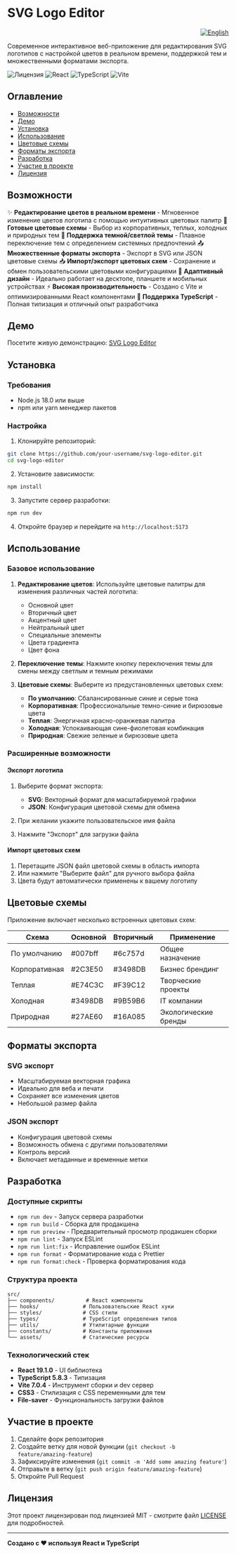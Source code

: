 # SVG Logo Editor

<p align="right">
  <a href="README.md"><img src="https://img.shields.io/badge/English-blue?style=for-the-badge&logo=github" alt="English"></a>
</p>

Современное интерактивное веб-приложение для редактирования SVG логотипов с настройкой цветов в реальном времени, поддержкой тем и множественными форматами экспорта.

![Лицензия](https://img.shields.io/badge/license-MIT-blue)
![React](https://img.shields.io/badge/React-19.1.0-blue)
![TypeScript](https://img.shields.io/badge/TypeScript-5.8.3-blue)
![Vite](https://img.shields.io/badge/Vite-7.0.4-purple)

## Оглавление

- [Возможности](#возможности)
- [Демо](#демо)
- [Установка](#установка)
- [Использование](#использование)
- [Цветовые схемы](#цветовые-схемы)
- [Форматы экспорта](#форматы-экспорта)
- [Разработка](#разработка)
- [Участие в проекте](#участие-в-проекте)
- [Лицензия](#лицензия)

## Возможности

✨ **Редактирование цветов в реальном времени** - Мгновенное изменение цветов логотипа с помощью интуитивных цветовых палитр
🎨 **Готовые цветовые схемы** - Выбор из корпоративных, теплых, холодных и природных тем
🌙 **Поддержка темной/светлой темы** - Плавное переключение тем с определением системных предпочтений
📤 **Множественные форматы экспорта** - Экспорт в SVG или JSON цветовые схемы
📥 **Импорт/экспорт цветовых схем** - Сохранение и обмен пользовательскими цветовыми конфигурациями
🎯 **Адаптивный дизайн** - Идеально работает на десктопе, планшете и мобильных устройствах
⚡ **Высокая производительность** - Создано с Vite и оптимизированными React компонентами
🔧 **Поддержка TypeScript** - Полная типизация и отличный опыт разработчика

## Демо

Посетите живую демонстрацию: [SVG Logo Editor](https://your-demo-url.com)

## Установка

### Требования

- Node.js 18.0 или выше
- npm или yarn менеджер пакетов

### Настройка

1. Клонируйте репозиторий:
```bash
git clone https://github.com/your-username/svg-logo-editor.git
cd svg-logo-editor
```

2. Установите зависимости:
```bash
npm install
```

3. Запустите сервер разработки:
```bash
npm run dev
```

4. Откройте браузер и перейдите на `http://localhost:5173`

## Использование

### Базовое использование

1. **Редактирование цветов**: Используйте цветовые палитры для изменения различных частей логотипа:
   - Основной цвет
   - Вторичный цвет
   - Акцентный цвет
   - Нейтральный цвет
   - Специальные элементы
   - Цвета градиента
   - Цвет фона

2. **Переключение темы**: Нажмите кнопку переключения темы для смены между светлым и темным режимами

3. **Цветовые схемы**: Выберите из предустановленных цветовых схем:
   - **По умолчанию**: Сбалансированные синие и серые тона
   - **Корпоративная**: Профессиональные темно-синие и бирюзовые цвета
   - **Теплая**: Энергичная красно-оранжевая палитра
   - **Холодная**: Успокаивающая сине-фиолетовая комбинация
   - **Природная**: Свежие зеленые и бирюзовые цвета

### Расширенные возможности

#### Экспорт логотипа

1. Выберите формат экспорта:
   - **SVG**: Векторный формат для масштабируемой графики
   - **JSON**: Конфигурация цветовой схемы для обмена

2. При желании укажите пользовательское имя файла
3. Нажмите "Экспорт" для загрузки файла

#### Импорт цветовых схем

1. Перетащите JSON файл цветовой схемы в область импорта
2. Или нажмите "Выберите файл" для ручного выбора файла
3. Цвета будут автоматически применены к вашему логотипу

## Цветовые схемы

Приложение включает несколько встроенных цветовых схем:

| Схема | Основной | Вторичный | Применение |
|-------|----------|-----------|------------|
| По умолчанию | #007bff | #6c757d | Общее назначение |
| Корпоративная | #2C3E50 | #3498DB | Бизнес брендинг |
| Теплая | #E74C3C | #F39C12 | Творческие проекты |
| Холодная | #3498DB | #9B59B6 | IT компании |
| Природная | #27AE60 | #16A085 | Экологические бренды |

## Форматы экспорта

### SVG экспорт
- Масштабируемая векторная графика
- Идеально для веба и печати
- Сохраняет все изменения цветов
- Небольшой размер файла

### JSON экспорт
- Конфигурация цветовой схемы
- Возможность обмена с другими пользователями
- Контроль версий
- Включает метаданные и временные метки

## Разработка

### Доступные скрипты

- `npm run dev` - Запуск сервера разработки
- `npm run build` - Сборка для продакшена
- `npm run preview` - Предварительный просмотр продакшен сборки
- `npm run lint` - Запуск ESLint
- `npm run lint:fix` - Исправление ошибок ESLint
- `npm run format` - Форматирование кода с Prettier
- `npm run format:check` - Проверка форматирования кода

### Структура проекта

```
src/
├── components/          # React компоненты
├── hooks/              # Пользовательские React хуки
├── styles/             # CSS стили
├── types/              # TypeScript определения типов
├── utils/              # Утилитарные функции
├── constants/          # Константы приложения
└── assets/             # Статические ресурсы
```

### Технологический стек

- **React 19.1.0** - UI библиотека
- **TypeScript 5.8.3** - Типизация
- **Vite 7.0.4** - Инструмент сборки и dev сервер
- **CSS3** - Стилизация с CSS переменными для тем
- **File-saver** - Функциональность загрузки файлов

## Участие в проекте

1. Сделайте форк репозитория
2. Создайте ветку для новой функции (`git checkout -b feature/amazing-feature`)
3. Зафиксируйте изменения (`git commit -m 'Add some amazing feature'`)
4. Отправьте в ветку (`git push origin feature/amazing-feature`)
5. Откройте Pull Request

## Лицензия

Этот проект лицензирован под лицензией MIT - смотрите файл [LICENSE](LICENSE) для подробностей.

---

**Создано с ❤️ используя React и TypeScript**
